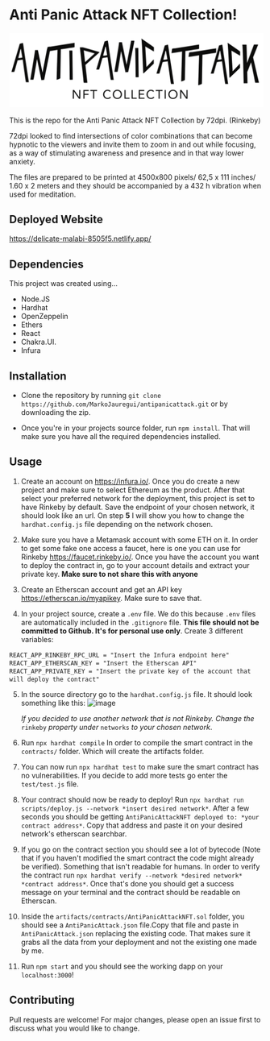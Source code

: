 # Anti Panic Attack NFT Collection!

![logo](src/assets/antipanicattacklogonegro.png)

This is the repo for the Anti Panic Attack NFT Collection by 72dpi. (Rinkeby)


72dpi looked to find intersections of color combinations that can become hypnotic to the viewers and invite them
to zoom in and out while focusing, as a way of stimulating awareness and presence and in that way lower anxiety.

The files are prepared to be printed at 4500x800 pixels/ 62,5 x 111 inches/ 1.60 x 2 meters and they should be accompanied by a 432 h vibration when used for meditation. 


## Deployed Website 
https://delicate-malabi-8505f5.netlify.app/

## Dependencies 

This project was created using...

- Node.JS 
- Hardhat 
- OpenZeppelin 
- Ethers
- React
- Chakra.UI.
- Infura

## Installation 

- Clone the repository by running `git clone https://github.com/MarkoJauregui/antipanicattack.git` or by downloading the zip.

- Once you're in your projects source folder, run `npm install`. That will make sure you have all the required dependencies installed.

## Usage

1. Create an account on https://infura.io/. Once you do create a new project and make sure to select Ethereum as the product. After that select your preferred network for the deployment, this project is set to have Rinkeby by default. Save the endpoint of your chosen network, it should look like an url. On step **5** I will show you how to change the `hardhat.config.js` file depending on the network chosen. 

2. Make sure you have a Metamask account with some ETH on it. In order to get some fake one access a faucet, here is one you can use for Rinkeby https://faucet.rinkeby.io/. Once you have the account you want to deploy the contract in, go to your account details and extract your private key. **Make sure to not share this with anyone** 

3. Create an Etherscan account and get an API key https://etherscan.io/myapikey. Make sure to save that.

4. In your project source, create a `.env` file. We do this because `.env` files are automatically included in the `.gitignore` file. **This file should not be committed to Github. It's for personal use only**. 
  Create 3 different variables:

  ```
  REACT_APP_RINKEBY_RPC_URL = "Insert the Infura endpoint here"
  REACT_APP_ETHERSCAN_KEY = "Insert the Etherscan API"
  REACT_APP_PRIVATE_KEY = "Insert the private key of the account that will deploy the contract"
   ```
5. In the source directory go to the `hardhat.config.js` file. It should look something like this: 
![image](https://user-images.githubusercontent.com/73085061/169881711-688d3b65-a583-4b9b-8366-a667efbbe46c.png)

    *If you decided to use another network that is not Rinkeby. Change the* `rinkeby` *property under* `networks` *to your chosen network*.
    

6. Run `npx hardhat compile` In order to compile the smart contract in the `contracts/` folder.  Which will create the artifacts folder.

7. You can now run `npx hardhat test` to make sure the smart contract has no vulnerabilities. If you decide to add more tests go enter the `test/test.js` file.
  
8. Your contract should now be ready to deploy! Run `npx hardhat run scripts/deploy.js --network *insert desired network*`. After a few seconds you should be getting `AntiPanicAttackNFT deployed to: *your contract address*`. Copy that address and paste it on your desired network's etherscan searchbar.  

9. If you go on the contract section you should see a lot of bytecode (Note that if you haven't modified the smart contract the code might already be verified). Something that isn't readable for humans. In order to verify the contract run `npx hardhat verify --network *desired network* *contract address*`. Once that's done you should get a success message on your terminal and the contract should be readable on Etherscan.

10. Inside the `artifacts/contracts/AntiPanicAttackNFT.sol` folder, you should see a `AntiPanicAttack.json` file.Copy that file and paste in `AntiPanicAttack.json` replacing the existing code. That makes sure it grabs all the data from your deployment and not the existing one made by me.  

11. Run `npm start` and you should see the working dapp on your `localhost:3000`!  



## Contributing
Pull requests are welcome! For major changes, please open an issue first to discuss what you would like to change.
